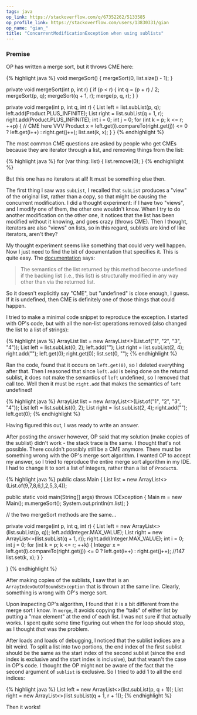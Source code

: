 ```yaml
---
tags: java
op_link: https://stackoverflow.com/q/67352262/5133585
op_profile_link: https://stackoverflow.com/users/13830331/gian
op_name: "gian_"
title: "ConcurrentModificationException when using sublists"
---
```


### Premise

OP has written a merge sort, but it throws CME here:

{% highlight java %}
void mergeSort() { 
    mergeSort(0, list.size() - 1);
}

private void mergeSort(int p, int r) {
    if (p < r) {
        int q = (p + r) / 2;
        mergeSort(p, q);
        mergeSort(q + 1, r);
        merge(p, q, r);
    }
}

private void merge(int p, int q, int r) {
    List<Product> left = list.subList(p, q);
    left.add(Product.PLUS_INFINITE);
    List<Product> right = list.subList(q + 1, r);
    right.add(Product.PLUS_INFINITE);
    int i = 0;
    int j = 0;
    for (int k = p; k <= r; ++p) {
        // CME here VVV
        Product x = left.get(i).compareTo(right.get(j)) <= 0 ? left.get(i++) : right.get(j++);
        list.set(k, x);
    }
}
{% endhighlight %}

The most common CME questions are asked by people who get CMEs because they are iterator through a list, and removing things from the list:

{% highlight java %}
for (var thing: list) {
    list.remove(0);
}
{% endhighlight %}

But this one has no iterators at all! It must be something else then.

The first thing I saw was `subList`, I recalled that `subList` produces a "view" of the original list, rather than a copy, so that might be causing the concurrent modification. I did a thought experiment: if I have two "views", and I modify one of them, the other one wouldn't know. When I try to do another modification on the other one, it notices that the list has been modified without it knowing, and goes crazy (throws CME). Then I thought, iterators are also "views" on lists, so in this regard, sublists are kind of like iterators, aren't they?

My thought experiment seems like something that could very well happen. Now I just need to find the bit of documentation that specifies it. This is quite easy. The [documentation](https://docs.oracle.com/javase/8/docs/api/java/util/List.html#subList-int-int-) says:

> The semantics of the list returned by this method become undefined if the backing list (i.e., this list) is structurally modified in any way other than via the returned list. 

So it doesn't explicitly say "CME", but "undefined" is close enough, I guess. If it is undefined, then CME is definitely one of those things that could happen.

I tried to make a minimal code snippet to reproduce the exception. I started with OP's code, but with all the non-list operations removed (also changed the list to a list of strings):

{% highlight java %}
ArrayList<String> list = new ArrayList<>(List.of("1", "2", "3", "4"));
List<String> left = list.subList(0, 2);
left.add("");
List<String> right = list.subList(2, 4);
right.add("");
left.get(0);
right.get(0);
list.set(0, "");
{% endhighlight %}

Ran the code, found that it occurs on `left.get(0)`, so I deleted everything after that. Then I reasoned that since `left.add` is being done on the returnd sublist, it does not make the semantics of `left` undefined, so I removed that call too. Well then it must be `right.add` that makes the semantics of `left` undefined!

{% highlight java %}
ArrayList<String> list = new ArrayList<>(List.of("1", "2", "3", "4"));
List<String> left = list.subList(0, 2);
List<String> right = list.subList(2, 4);
right.add("");
left.get(0);
{% endhighlight %}

Having figured this out, I was ready to write an answer.

After posting the answer however, OP said that my solution (make copies of the sublist) didn't work - the stack trace is the same. I thought that's not possible. There couldn't possibly still be a CME anymore. There must be something wrong with the OP's merge sort algorithm. I wanted OP to accept my answer, so I tried to reproduce the entire merge sort algorithm in my IDE. I had to change it to sort a list of integers, rather than a list of `Product`s.

{% highlight java %}
public class Main {
  List<Integer> list = new ArrayList<>(List.of(9,7,8,6,1,2,5,3,4));

  public static void main(String[] args) throws IOException {
    Main m = new Main();
    m.mergeSort();
    System.out.println(m.list);
  }

  // the two mergeSort methods are the same...

  private void merge(int p, int q, int r) {
    List<Integer> left = new ArrayList<>(list.subList(p, q));
    left.add(Integer.MAX_VALUE);
    List<Integer> right = new ArrayList<>(list.subList(q + 1, r));
    right.add(Integer.MAX_VALUE);
    int i = 0;
    int j = 0;
    for (int k = p; k <= r; ++k) {
      Integer x = left.get(i).compareTo(right.get(j)) <= 0 ? left.get(i++) : right.get(j++); //147
      list.set(k, x);
    }
  }

}
{% endhighlight %}

After making copies of the sublists, I saw that is an `ArrayIndexOutOfBoundsException` that is thrown at the same line. Clearly, something is wrong with OP's merge sort.

Upon inspecting OP's algorithm, I found that it is a bit different from the merge sort I know. In `merge`, it avoids copying the "tails" of either list by putting a "max element" at the end of each list. I was not sure if that actually works. I spent quite some time figuring out when the for loop should stop, as I thought *that* was the problem. 

After loads and loads of debugging, I noticed that the sublist indices are a bit weird. To split a list into two portions, the end index of the first sublist should be the same as the start index of the second sublist (since the end index is exclusive and the start index is inclusive), but that wasn't the case in OP's code. I thought the OP might not be aware of the fact that the second argument of `sublist` is exclusive. So I tried to add 1 to all the end indices:

{% highlight java %}
List<Integer> left = new ArrayList<>(list.subList(p, q + 1));
List<Integer> right = new ArrayList<>(list.subList(q + 1, r + 1));
{% endhighlight %}

Then it works!